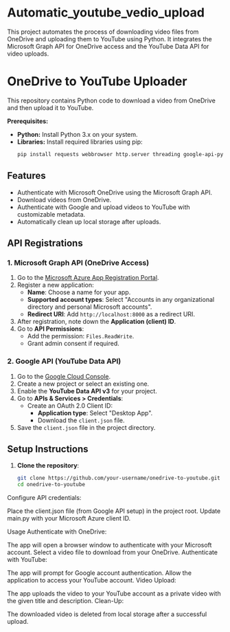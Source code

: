 # Automatic_youtube_vedio_upload
This project automates the process of downloading video files from OneDrive and uploading them to YouTube using Python. It integrates the Microsoft Graph API for OneDrive access and the YouTube Data API for video uploads.
# OneDrive to YouTube Uploader

This repository contains Python code to download a video from OneDrive and then upload it to YouTube.

**Prerequisites:**

* **Python:** Install Python 3.x on your system.
* **Libraries:** Install required libraries using pip:
  ```bash
  pip install requests webbrowser http.server threading google-api-python-client google-auth-httplib2 google-auth-oauthlib

## Features

- Authenticate with Microsoft OneDrive using the Microsoft Graph API.
- Download videos from OneDrive.
- Authenticate with Google and upload videos to YouTube with customizable metadata.
- Automatically clean up local storage after uploads.

## API Registrations

### 1. Microsoft Graph API (OneDrive Access)
1. Go to the [Microsoft Azure App Registration Portal](https://portal.azure.com/).
2. Register a new application:
   - **Name**: Choose a name for your app.
   - **Supported account types**: Select "Accounts in any organizational directory and personal Microsoft accounts".
   - **Redirect URI**: Add `http://localhost:8000` as a redirect URI.
3. After registration, note down the **Application (client) ID**.
4. Go to **API Permissions**:
   - Add the permission: `Files.ReadWrite`.
   - Grant admin consent if required.

### 2. Google API (YouTube Data API)
1. Go to the [Google Cloud Console](https://console.cloud.google.com/).
2. Create a new project or select an existing one.
3. Enable the **YouTube Data API v3** for your project.
4. Go to **APIs & Services > Credentials**:
   - Create an OAuth 2.0 Client ID:
     - **Application type**: Select "Desktop App".
     - Download the `client.json` file.
5. Save the `client.json` file in the project directory.

## Setup Instructions

1. **Clone the repository**:
   ```bash
   git clone https://github.com/your-username/onedrive-to-youtube.git
   cd onedrive-to-youtube


Configure API credentials:

Place the client.json file (from Google API setup) in the project root.
Update main.py with your Microsoft Azure client ID.



Usage
Authenticate with OneDrive:

The app will open a browser window to authenticate with your Microsoft account.
Select a video file to download from your OneDrive.
Authenticate with YouTube:

The app will prompt for Google account authentication.
Allow the application to access your YouTube account.
Video Upload:

The app uploads the video to your YouTube account as a private video with the given title and description.
Clean-Up:

The downloaded video is deleted from local storage after a successful upload.
